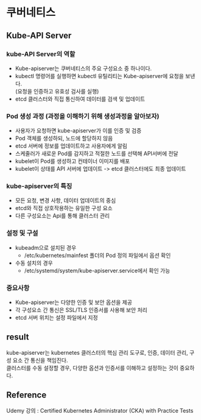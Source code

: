 # 쿠버네티스
## Kube-API Server

### kube-API Server의 역할
- Kube-apiserver는 쿠버네티스의 주요 구성요소 중 하나이다.
- kubectl 명령어를 실행하면 kubectl 유틸리티는 Kube-apiserver에 요청을 보낸다.  
(요청을 인증하고 유효성 검사를 실행)
- etcd 클러스터와 직접 통신하여 데이터를 검색 및 업데이트

### Pod 생성 과정 (과정을 이해하기 위해 생성과정을 알아보자)
- 사용자가 요청하면 kube-apiserver가 이를 인증 및 검증
- Pod 객체를 생성하되, 노드에 할당하지 않음
- etcd 서버에 정보를 업데이트하고 사용자에게 알림
- 스케줄러가 새로운 Pod를 감지하고 적절한 노드를 선택해 API서버에 전달
- kubelet이 Pod를 생성하고 컨테이너 이미지를 배포
- kubelet이 상태를 API 서버에 업데이트 -> etcd 클러스터에도 최종 업데이트

### kube-apiserver의 특징
- 모든 요청, 변경 사항, 데이터 업데이트의 중심
- etcd와 직접 상호작용하는 유일한 구성 요소
- 다른 구성요소는 Api를 통해 클러스터 관리

### 설정 및 구설
- kubeadm으로 설치된 경우
  - /etc/kubernetes/mainfest 폴더의 Pod 정의 파일에서 옵션 확인
- 수동 설치의 경우
  - /etc/systemd/system/kube-apiserver.service에서 확인 가능

### 중요사항
- Kube-apiserver는 다양한 인증 및 보안 옵션을 제공
- 각 구성요소 간 통신은 SSL/TLS 인증서를 사용해 보안 처리
- etcd 서버 위치는 설정 파일에서 지정

## result
kube-apiserver는 kubernetes 클러스터의 핵심 관리 도구로, 인증, 데이터 관리, 구성 요소 간 통신을 책임진다.  
클러스터를 수동 설정할 경우, 다양한 옵션과 인증서를 이해하고 설정하는 것이 중요하다.

## Reference
Udemy 강의 : Certified Kubernetes Administrator (CKA) with Practice Tests
